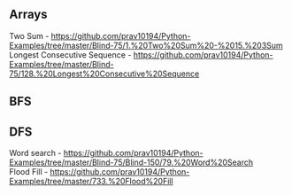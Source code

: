 ## Arrays

Two Sum - https://github.com/prav10194/Python-Examples/tree/master/Blind-75/1.%20Two%20Sum%20-%2015.%203Sum
<br/>
Longest Consecutive Sequence - https://github.com/prav10194/Python-Examples/tree/master/Blind-75/128.%20Longest%20Consecutive%20Sequence

## BFS

## DFS

Word search - https://github.com/prav10194/Python-Examples/tree/master/Blind-75/Blind-150/79.%20Word%20Search
<br/>
Flood Fill - https://github.com/prav10194/Python-Examples/tree/master/733.%20Flood%20Fill
